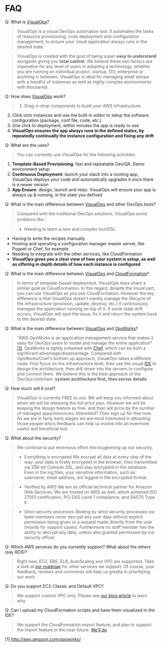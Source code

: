 # FAQ

Q: What is [VisualOps](http://www.visualops.io)?

>VisualOps is a visual DevOps automation tool. It automates the tasks of resource provisioning, code deployment and configuration management, to ensure your cloud application always runs in the desired state.

>VisualOps is created with the goal of being super **easy to understand** alongside giving you **total control**. We believe these two factors are imperative for any level of users in adopting a technology, whether you are running an individual project, startup, ISV, enterprise or anything in between. VisualOps is ideal for managing small setups with a handful of instances as well as highly complex environments with thousands.

Q: How does [VisualOps](http://www.visualops.io) work?

>1. Drag-n-drop components to build your AWS infrastructure
2. Click onto instances and use the built-in editor to setup the software configuration (package, conf file, code, etc.)
3. One click to deployment, within minutes the app is ready to use
4. **VisualOps ensures the app always runs in the defined states, by repeatedly continually the instance configuration and fixing any drift**

Q: What are the uses?

> You can currently use VisualOps for the following activities:
>
  1. **Template-Based Provisioning**: fast and repeatable Dev/QA, Demo environment setup
  2. **Continuous Deployment**: launch your stack into a running app, VisualOps deploys your code and automatically upgrades it once there is a newer version
  3. **App Ensure**: design, launch and relax. VisualOps will ensure your app is always up & running, in the state you defined

Q: What is the main difference between [VisualOps](http://www.visualops.io) and other DevOps tools?

>Compared with the traditional DevOps solutions, VisualOps avoid problems like：

>- Needing to learn a new and complex tool/DSL
- Having to write the recipes manually
- Hosting and operating a configuration manager master server, like Puppet or Chef, for example
- Needing to integrate with the other services, like CloudFormation
- **VisualOps gives you a clear view of how your system is setup, as well as offering in depth details of how each instance is configured**

Q: What is the main difference between [VisualOps](http://www.visualops.io) and [CloudFormation](http://aws.amazon.com/cloudformation/)?

> In terms of template-based deployment, VisualOps does share a similar goal as CloudFormation. In this regard, despite the visual part, you can use VisualOps as you use CloudFormation. However the key difference is that VisualOps doesn't merely manage the lifecycle of the infrastructure (provision, update, destroy, etc.) it continuously manages the application running on top of it. If some state drift occurs, VisualOps will spot the issue, fix it and return the system back to the desired state.

Q: What is the main difference between [VisualOps](http://www.visualops.io) and [OpsWorks](http://aws.amazon.com/opsworks/)?

> "AWS OpsWorks is an application management service that makes it easy for DevOps users to model and manage the entire application" [[1]](http://aws.amazon.com/opsworks/). OpsWorks is tightly entwined with [Chef](http://www.getchef.com/), which can be both a significant advantage/disadvantage. Compared with OpsWorks/Chef's bottom-up approach, VisualOps takes a different route. First focus on the infrastructure level, then use the visual [IDE](https://ide.visualops.io) to design the architecture; then drill down into the servers to configure and connect them. We believe this is the best approach of the DevOps toolchain: **system architecture first, then server details**.

Q: How much will it cost?

> VisualOps is currently FREE to use. We will keep you informed about when we will be releasing the full price plan. However we will be keeping the design feature as free, and then will price by the number of managed apps/resources.
Interested? Then sign up for free now. As we are in fairly early stages we are most interested in attracting those people who’s feedback can help us evolve into an evermore useful and beneficial tool.



Q: What about the security?

> We continue to put enormous effort into toughening up our security.

> - Everything is encrypted
We encrypt all data at every step of the way: your data is firstly encrypted in the browser, then transmitted via 256-bit Comodo SSL, and stay encrypted in the database. Even in the log files, your sensitive information, such as username, email address, are logged in the encrypted format.

> - Verified by AWS
We are an official technical partner for Amazon Web Services. We are hosted on AWS as well, which achieved ISO 27001 certification, PCI DSS Level 1 compliance, and SAS70 Type II.

> - Strict security processes
Abiding by strict security processes our team members never decrypt any user data without explicit permission being given or a request made directly from the user (mostly for support cases). Furthermore no staff member has the ability to decrypt any data, unless also granted permission by our security officer.

Q: Which AWS services do you currently support? What about the others (say RDS)?

> Right now, EC2, EBS, ELB, AutoScaling and VPC are supported. Take a look at [our roadmap](https://trello.com/b/wQdmsmp0/visualops-idea) for other services we support. Of course, your feedback, reviews and comments will help us greatly in prioritizing our work.

Q: Do you support EC2-Classic and Default VPC?

> We support custom VPC only. Please see [our blog article](http://blog.visualops.io/2014/02/18/vpc-always-forget-about-the-rest/) to learn why.

Q: Can I upload my CloudFormation scripts and have them visualized in the IDE?

> We support the CloudFormation export feature, and plan to support the import feature in the near future. [We'll do](https://trello.com/c/Ro23G4sR/62-cloudformation-import)



[1] http://aws.amazon.com/opsworks/

